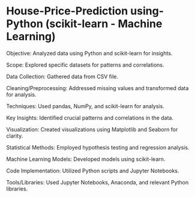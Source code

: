 # House-Price-Prediction using-Python (scikit-learn - Machine Learning)

Objective: Analyzed data using Python and scikit-learn for insights.

Scope: Explored specific datasets for patterns and correlations.

Data Collection: Gathered data from CSV file.

Cleaning/Preprocessing: Addressed missing values and transformed data for analysis.

Techniques: Used pandas, NumPy, and scikit-learn for analysis.

Key Insights: Identified crucial patterns and correlations in the data.

Visualization: Created visualizations using Matplotlib and Seaborn for clarity.

Statistical Methods: Employed hypothesis testing and regression analysis.

Machine Learning Models: Developed models using scikit-learn.

Code Implementation: Utilized Python scripts and Jupyter Notebooks.

Tools/Libraries: Used Jupyter Notebooks, Anaconda, and relevant Python libraries.







